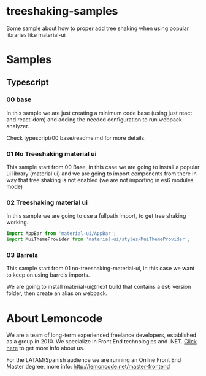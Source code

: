 # treeshaking-samples

Some sample about how to proper add tree shaking when using popular libraries like material-ui

# Samples

## Typescript

### 00 base

In this sample we are just creating a minimum code base (using just react and react-dom) and
adding the needed configuration to run webpack-analyzer.

Check typescript/00 base/readme.md for more details.

### 01 No Treeshaking material ui

This sample start from 00 Base, in this case we are going to install a popular ui library (material ui)
and we are going to import components from there in way that tree shaking is not enabled (we are not
importing in es6 modules mode)

### 02 Treeshaking material ui

In this sample we are going to use a fullpath import, to get tree shaking working.

```javascript
import AppBar from 'material-ui/AppBar';
import MuiThemeProvider from 'material-ui/styles/MuiThemeProvider';
```

### 03 Barrels

This sample start from 01 no-treeshaking-material-ui, in this case we want to keep on using barrels imports.

We are going to install material-ui@next build that contains a es6 version folder, then create an alias on webpack.

# About Lemoncode

We are a team of long-term experienced freelance developers, established as a group in 2010.
We specialize in Front End technologies and .NET. [Click here](http://lemoncode.net/services/en/#en-home) to get more info about us.

For the LATAM/Spanish audience we are running an Online Front End Master degree, more info: http://lemoncode.net/master-frontend
